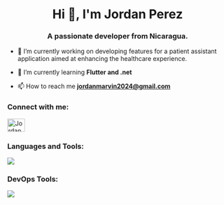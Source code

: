 <h1 align="center">Hi 👋, I'm Jordan Perez</h1>
<h3 align="center">A passionate developer from Nicaragua.</h3>

- 🔭 I’m currently working on developing features for a patient assistant application aimed at enhancing the healthcare experience.

- 🌱 I’m currently learning **Flutter and .net**

- 📫 How to reach me **jordanmarvin2024@gmail.com**

<h3 align="left">Connect with me:</h3>
<p align="left">
<a href="https://linkedin.com/in/jordan-marvin-pérez-peralta-644342224" target="blank"><img align="center" src="https://raw.githubusercontent.com/rahuldkjain/github-profile-readme-generator/master/src/images/icons/Social/linked-in-alt.svg" alt="Jordan Marvin Pérez Peralta" height="30" width="40" /></a>
</p>

<h3 align="left">Languages and Tools:</h3>
<p align="left">
  <a href="https://skillicons.dev">
    <img src="https://skillicons.dev/icons?i=js,html,css,angular,flutter,csharp,firebase,nodejs,react,typescript,vite,vitest,jest,vue,angular,androidstudio,sass,sequelize,nodejs	,styledcomponents,tailwindcss,xd,ps,ai,nextjs,mysql,materialui,bootstrap&perline=6" />
  </a>
</p>

<h3 align="left">DevOps Tools:</h3>
<p align="left">
  <a href="https://skillicons.dev">
    <img src="https://skillicons.dev/icons?i=git,azure" />
  </a>
</p>
